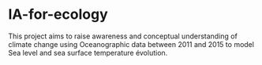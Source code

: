 # IA-for-ecology
This project aims to raise awareness and conceptual understanding of climate change using  Oceanographic data between 2011 and 2015 to model Sea level and sea surface temperature évolution. 
